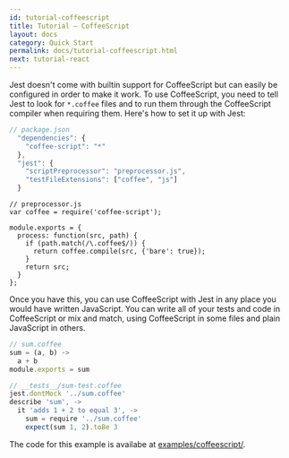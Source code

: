 ```yaml
---
id: tutorial-coffeescript
title: Tutorial – CoffeeScript
layout: docs
category: Quick Start
permalink: docs/tutorial-coffeescript.html
next: tutorial-react
---
```


Jest doesn't come with builtin support for CoffeeScript but can easily be configured in order to make it work. To use CoffeeScript, you need to tell Jest to look for `*.coffee` files and to run them through the CoffeeScript compiler when requiring them. Here's how to set it up with Jest:


```javascript
// package.json
  "dependencies": {
    "coffee-script": "*"
  },
  "jest": {
    "scriptPreprocessor": "preprocessor.js",
    "testFileExtensions": ["coffee", "js"]
  }
```

```
// preprocessor.js
var coffee = require('coffee-script');

module.exports = {
  process: function(src, path) {
    if (path.match(/\.coffee$/)) {
      return coffee.compile(src, {'bare': true});
    }
    return src;
  }
};
```

Once you have this, you can use CoffeeScript with Jest in any place you would have written JavaScript. You can write all of your tests and code in CoffeeScript or mix and match, using CoffeeScript in some files and plain JavaScript in others.


```javascript
// sum.coffee
sum = (a, b) ->
  a + b
module.exports = sum
```

```javascript
// __tests__/sum-test.coffee
jest.dontMock '../sum.coffee'
describe 'sum', ->
  it 'adds 1 + 2 to equal 3', ->
    sum = require '../sum.coffee'
    expect(sum 1, 2).toBe 3
```

The code for this example is availabe at [examples/coffeescript/](https://github.com/facebook/jest/tree/master/examples/coffeescript).

